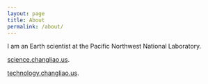 ```yaml
---
layout: page
title: About
permalink: /about/
---
```

I am an Earth scientist at the Pacific Northwest National Laboratory.

[science.changliao.us](http://science.changliao.us).

[technology.changliao.us](http://technology.changliao.us).